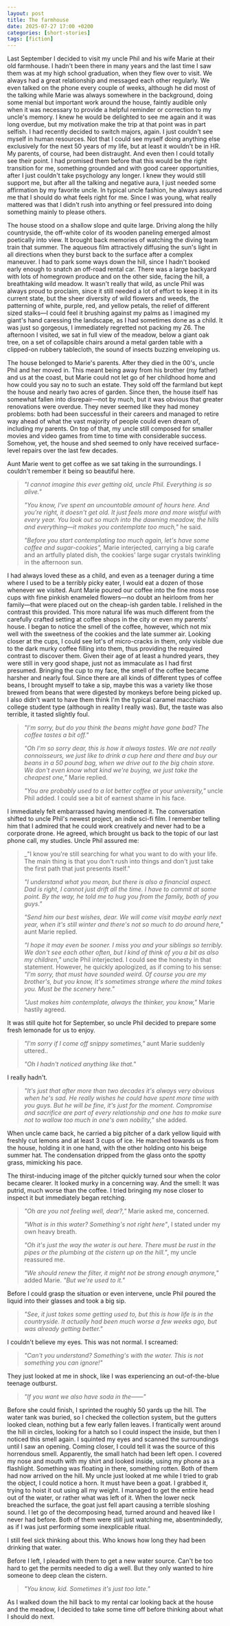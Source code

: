 ```yaml
---
layout: post
title: The farmhouse
date: 2025-07-27 17:00 +0200
categories: [short-stories]
tags: [fiction]
---
```


Last September I decided to visit my uncle Phil and his wife Marie at their old farmhouse. I hadn't been there in many years and the last time I saw them was at my high school graduation, when they flew over to visit. We always had a great relationship and messaged each other regularly. We even talked on the phone every couple of weeks, although he did most of the talking while Marie was always somewhere in the background, doing some menial but important work around the house, faintly audible only when it was necessary to provide a helpful reminder or correction to my uncle's memory. I knew he would be delighted to see me again and it was long overdue, but my motivation make the trip at that point was in part selfish. I had recently decided to switch majors, again. I just couldn't see myself in human resources. Not that I could see myself doing anything else exclusively for the next 50 years of my life, but at least it wouldn't be in HR. My parents, of course, had been distraught. And even then I could totally see their point. I had promised them before that this would be the right transition for me, something grounded and with good career opportunities, after I just couldn't take psychology any longer. I knew they would still support me, but after all the talking and negative aura, I just needed some affirmation by my favorite uncle. In typical uncle fashion, he always assured me that I should do what feels right for me. Since I was young, what really mattered was that I didn't rush into anything or feel pressured into doing something mainly to please others. 

The house stood on a shallow slope and quite large. Driving along the hilly countryside, the off-white color of its wooden paneling emerged almost poetically into view. It brought back memories of watching the diving team train that summer. The aqueous film attractively diffusing the sun's light in all directions when they burst back to the surface after a complex maneuver. I had to park some ways down the hill, since I hadn't booked early enough to snatch an off-road rental car. There was a large backyard with lots of homegrown produce and on the other side, facing the hill, a breathtaking wild meadow. It wasn't really that wild, as uncle Phil was always proud to proclaim, since it still needed a lot of effort to keep it in its current state, but the sheer diversity of wild flowers and weeds, the patterning of white, purple, red, and yellow petals, the relief of different sized stalks—I could feel it brushing against my palms as I imagined my giant's hand caressing the landscape, as I had sometimes done as a child. It was just so gorgeous, I immediately regretted not packing my Z6. The afternoon I visited, we sat in full view of the meadow, below a giant oak tree, on a set of collapsible chairs around a metal garden table with a clipped-on rubbery tablecloth, the sound of insects buzzing enveloping us.

The house belonged to Marie's parents. After they died in the 00's, uncle Phil and her moved in. This meant being away from his brother (my father) and us at the coast, but Marie could not let go of her childhood home and how could you say no to such an estate. They sold off the farmland but kept the house and nearly two acres of garden.  Since then, the house itself has somewhat fallen into disrepair—not by much, but it was obvious that greater renovations were overdue. They never seemed like they had money problems: both had been successful in their careers and managed to retire way ahead of what the vast majority of people could even dream of, including my parents. On top of that, my uncle still composed for smaller movies and video games from time to time with considerable success. Somehow, yet, the house and shed seemed to only have received surface-level repairs over the last few decades.

Aunt Marie went to get coffee as we sat taking in the surroundings. I couldn't remember it being so beautiful here.

>
> _"I cannot imagine this ever getting old, uncle Phil. Everything is so alive."_
>
> _"You know, I've spent an uncountable amount of hours here. And you're right, it doesn't get old. It just feels more and more wistful with every year. You look out so much into the dawning meadow, the hills and everything—it makes you contemplate too much,"_ he said.
>
> _"Before you start contemplating too much again, let's have some coffee and sugar-cookies",_ Marie interjected, carrying a big carafe and an artfully plated dish, the cookies' large sugar crystals twinkling in the afternoon sun.

I had always loved these as a child, and even as a teenager during a time where I used to be a terribly picky eater, I would eat a dozen of those whenever we visited. Aunt Marie poured our coffee into the fine moss rose cups with fine pinkish enameled flowers—no doubt an heirloom from her family—that were placed out on the cheap-ish garden table. I relished in the contrast this provided. This more natural life was much different from the carefully crafted setting at coffee shops in the city or even my parents' house. I began to notice the smell of the coffee, however, which not mix well with the sweetness of the cookies and the late summer air. Looking closer at the cups, I could see lot's of micro-cracks in them, only visible due to the dark murky coffee filling into them, thus providing the required contrast to discover them. Given their age of at least a hundred years, they were still in very good shape, just not as immaculate as I had first presumed. Bringing the cup to my face, the smell of the coffee became harsher and nearly foul. Since there are all kinds of different types of coffee beans, I brought myself to take a sip, maybe this was a variety like those brewed from beans that were digested by monkeys before being picked up. I also didn't want to have them think I'm the typical caramel macchiato college student type (although in reality I really was). But, the taste was also terrible, it tasted slightly foul.

> _"I'm sorry, but do you think the beans might have gone bad? The coffee tastes a bit off."_
>
> _"Oh I'm so sorry dear, this is how it always tastes. We are not really connoisseurs, we just like to drink a cup here and there and buy our beans in a 50 pound bag, when we drive out to the big chain store. We don't even know what kind we're buying, we just take the cheapest one,"_ Marie replied.
>
> _"You are probably used to a lot better coffee at your university,"_ uncle Phil added. I could see a bit of earnest shame in his face.

I immediately felt embarrassed having mentioned it. The conversation shifted to uncle Phil's newest project, an indie sci-fi film. I remember telling him that I admired that he could work creatively and never had to be a corporate drone. He agreed, which brought us back to the topic of our last phone call, my studies. Uncle Phil assured me:

> _"I know you're still searching for what you want to do with your life. The main thing is that you don't rush into things and don't just take the first path that just presents itself."
>
> _"I understand what you mean, but there is also a financial aspect. Dad is right, I cannot just drift all the time. I have to commit at some point. By the way, he told me to hug you from the family, both of you guys."_
>
> _"Send him our best wishes, dear. We will come visit maybe early next year, when it's still winter and there's not so much to do around here,"_ aunt Marie replied.
>
> _"I hope it may even be sooner. I miss you and your siblings so terribly. We don't see each other often, but I kind of think of you a bit as also my children,"_ uncle Phil interjected. I could see the honesty in that statement. However, he quickly apologized, as if coming to his sense:
> _"I'm sorry, that must have sounded weird. Of course you are my brother's, but you know, It's sometimes strange where the mind takes you. Must be the scenery here."_
>
> _"Just makes him contemplate, always the thinker, you know,"_ Marie hastily agreed.

It was still quite hot for September, so uncle Phil decided to prepare some fresh lemonade for us to enjoy. 

> _"I'm sorry if I come off snippy sometimes,"_ aunt Marie suddenly uttered..
>
> _"Oh I hadn't noticed anything like that."_

I really hadn't. 

> _"It's just that after more than two decades it's always very obvious when he's sad. He really wishes he could have spent more time with you guys. But he will be fine, it's just for the moment. Compromise and sacrifice are part of every relationship and one has to make sure not to wallow too much in one's own nobility,"_ she added.

When uncle came back, he carried a big pitcher of a dark yellow liquid with freshly cut lemons and at least 3 cups of ice. He marched towards us from the house, holding it in one hand, with the other holding onto his beige summer hat. The condensation dripped from the glass onto the spotty grass, mimicking his pace.

The thirst-inducing image of the pitcher quickly turned sour when the color became clearer. It looked murky in a concerning way. And the smell: It was putrid, much worse than the coffee. I tried bringing my nose closer to inspect it but immediately began retching.

> _"Oh are you not feeling well, dear?,"_ Marie asked me, concerned.
>
> _"What is in this water? Something's not right here"_, I stated under my own heavy breath.
>
> _"Oh it's just the way the water is out here. There must be rust in the pipes or the plumbing at the cistern up on the hill."_, my uncle reassured me.
>
> _"We should renew the filter, it might not be strong enough anymore,"_ added Marie.
> _"But we're used to it."_

Before I could grasp the situation or even intervene, uncle Phil poured the liquid into their glasses and took a big sip.

> _"See, it just takes some getting used to, but this is how life is in the countryside. It actually had been much worse a few weeks ago, but was already getting better."_

I couldn't believe my eyes. This was not normal. I screamed:

> _"Can't you understand? Something's with the water. This is not something you can ignore!"_

They just looked at me in shock, like I was experiencing an out-of-the-blue teenage outburst.

> _"If you want we also have soda in the——"_

Before she could finish, I sprinted the roughly 50 yards up the hill. The water tank was buried, so I checked the collection system, but the gutters looked clean, nothing but a few early fallen leaves. I frantically went around the hill in circles, looking for a hatch so I could inspect the inside, but then I noticed this smell again. I squinted my eyes and scanned the surroundings until I saw an opening. Coming closer, I could tell it was the source of this horrendous smell. Apparently, the small hatch had been left open. I covered my nose and mouth with my shirt and looked inside, using my phone as a flashlight. Something was floating in there, something rotten. Both of them had now arrived on the hill. My uncle just looked at me while I tried to grab the object, I could notice a horn. It must have been a goat. I grabbed it, trying to hoist it out using all my weight. I managed to get the entire head out of the water, or rather what was left of it. When the lower neck breached the surface, the goat just fell apart causing a terrible sloshing sound. I let go of the decomposing head, turned around and heaved like I never had before. Both of them were still just watching me, absentmindedly, as if I was just performing some inexplicable ritual.

I still feel sick thinking about this. Who knows how long they had been drinking that water.

Before I left, I pleaded with them to get a new water source. Can't be too hard to get the permits needed to dig a well. But they only wanted to hire someone to deep clean the cistern.

> _"You know, kid. Sometimes it's just too late."_
> 

As I walked down the hill back to my rental car looking back at the house and the meadow, I decided to take some time off before thinking about what I should do next.

